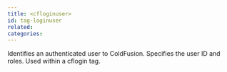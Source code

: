 ```yaml
---
title: <cfloginuser>
id: tag-loginuser
related:
categories:
---
```


Identifies an authenticated user to ColdFusion. Specifies the user ID and roles. Used within a cflogin tag.